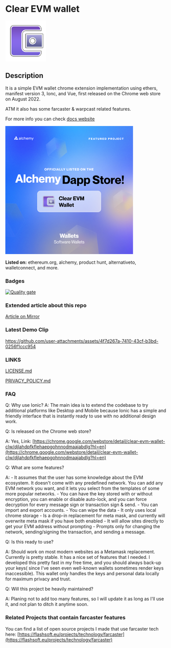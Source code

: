 # Clear EVM wallet

![CLW LOGO](/public/assets/extension-icon/wallet_128.png?raw=true "CLW LOGO")

## Description

It is a simple EVM wallet chrome extension implementation using ethers, manifest version 3, Ionc, and Vue, first released on the Chrome web store on August 2022.

ATM it also has some farcaster & warpcast related features.

For more info you can check [docs website](https://clear-wallet.flashsoft.eu)

![Featured on Alchemy](/repo_res/alchemy.png?raw=true "Featured on Alchemy")

**Listed on:** ethereum.org, alchemy, product hunt, alternativeto, walletconnect, and more.

<!-- [![Clear EVM Wallet (CLW) - Open source EVM wallet that implements meta mask API. | Product Hunt](https://api.producthunt.com/widgets/embed-image/v1/featured.svg?post_id=381026&theme=dark)](https://www.producthunt.com/posts/clear-evm-wallet-clw?utm_source=badge-featured&utm_medium=badge&utm_souce=badge-clear-evm-wallet-clw) -->

### Badges

[![Quality gate](https://sonarcloud.io/api/project_badges/quality_gate?project=andrei0x309_clear-wallet)](https://sonarcloud.io/summary/new_code?id=andrei0x309_clear-wallet)

### Extended article about this repo

[Article on Mirror](https://mirror.xyz/andrei0x309.eth/9nc8UXrGIGOvz694ZY2gouS1JM9L8-Z8ITLNtirqD6Q)

### Latest Demo Clip
<!-- markdownlint-disable MD034 -->
https://github.com/user-attachments/assets/4f7d267a-7410-43cf-b3bd-0256f1ccc954

### LINKS

[LICENSE.md](LICENSE.md)

[PRIVACY_POLICY.md](PRIVACY_POLICY.md)

### FAQ

Q: Why use Ionic?
A: The main idea is to extend the codebase to try additional platforms like Desktop and Mobile because Ionic has a simple and friendly interface that is instantly ready to use with no additional design work.

Q: Is released on the Chrome web store?

A: Yes, Link: [https://chrome.google.com/webstore/detail/clear-evm-wallet-clw/djlahdpfkflehaepgohnnodmaajabdlg?hl=en](https://chrome.google.com/webstore/detail/clear-evm-wallet-clw/djlahdpfkflehaepgohnnodmaajabdlg?hl=en)

Q: What are some features?

A:  - It assumes that the user has some knowledge about the EVM ecosystem. It doesn't come with any predefined network. You can add any EVM network you want, and it lets you select from the templates of some more popular networks.
    - You can have the key stored with or without encryption, you can enable or disable auto-lock, and you can force decryption for every message sign or transaction sign & send.
    - You can import and export accounts.
    - You can wipe the data
    - It only uses local chrome storage
    - Is a drop-in replacement for meta mask, and currently will overwrite meta mask if you have both enabled
    - It will allow sites directly to get your EVM address without prompting
    - Prompts only for changing the network, sending/signing the transaction, and sending a message.

Q: Is this ready to use?

A: Should work on most modern websites as a Metamask replacement. Currently is pretty stable. It has a nice set of features that I needed.
I developed this pretty fast in my free time, and you should always back-up your keys( since I've seen even well-known wallets sometimes render keys inaccessible). This wallet only handles the keys and personal data locally for maximum privacy and trust.

Q: Will this project be heavily maintained?

A: Planing not to add too many features, so I will update it as long as I'll use it, and not plan to ditch it anytime soon.

### Related Projects that contain farcaster features

You can find a list of open source projects I made that use farcaster tech here: [https://flashsoft.eu/projects/technology/farcaster](https://flashsoft.eu/projects/technology/farcaster)

